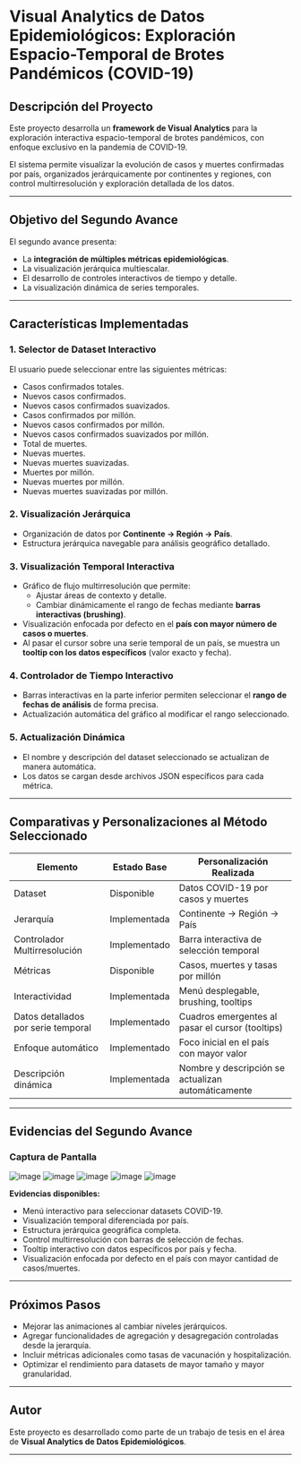 # Visual Analytics de Datos Epidemiológicos: Exploración Espacio-Temporal de Brotes Pandémicos (COVID-19)

## Descripción del Proyecto
Este proyecto desarrolla un **framework de Visual Analytics** para la exploración interactiva espacio-temporal de brotes pandémicos, con enfoque exclusivo en la pandemia de COVID-19.

El sistema permite visualizar la evolución de casos y muertes confirmadas por país, organizados jerárquicamente por continentes y regiones, con control multirresolución y exploración detallada de los datos.

---

## Objetivo del Segundo Avance
El segundo avance presenta:
- La **integración de múltiples métricas epidemiológicas**.
- La visualización jerárquica multiescalar.
- El desarrollo de controles interactivos de tiempo y detalle.
- La visualización dinámica de series temporales.

---

## Características Implementadas

### 1. Selector de Dataset Interactivo
El usuario puede seleccionar entre las siguientes métricas:
- Casos confirmados totales.
- Nuevos casos confirmados.
- Nuevos casos confirmados suavizados.
- Casos confirmados por millón.
- Nuevos casos confirmados por millón.
- Nuevos casos confirmados suavizados por millón.
- Total de muertes.
- Nuevas muertes.
- Nuevas muertes suavizadas.
- Muertes por millón.
- Nuevas muertes por millón.
- Nuevas muertes suavizadas por millón.

### 2. Visualización Jerárquica
- Organización de datos por **Continente → Región → País**.
- Estructura jerárquica navegable para análisis geográfico detallado.

### 3. Visualización Temporal Interactiva
- Gráfico de flujo multirresolución que permite:
  - Ajustar áreas de contexto y detalle.
  - Cambiar dinámicamente el rango de fechas mediante **barras interactivas (brushing)**.
- Visualización enfocada por defecto en el **país con mayor número de casos o muertes**.
- Al pasar el cursor sobre una serie temporal de un país, se muestra un **tooltip con los datos específicos** (valor exacto y fecha).

### 4. Controlador de Tiempo Interactivo
- Barras interactivas en la parte inferior permiten seleccionar el **rango de fechas de análisis** de forma precisa.
- Actualización automática del gráfico al modificar el rango seleccionado.

### 5. Actualización Dinámica
- El nombre y descripción del dataset seleccionado se actualizan de manera automática.
- Los datos se cargan desde archivos JSON específicos para cada métrica.

---

## Comparativas y Personalizaciones al Método Seleccionado

| Elemento                             | Estado Base            | Personalización Realizada                        |
|-------------------------------------|------------------------|--------------------------------------------------|
| Dataset                             | Disponible             | Datos COVID-19 por casos y muertes               |
| Jerarquía                           | Implementada           | Continente → Región → País                       |
| Controlador Multirresolución        | Implementado           | Barra interactiva de selección temporal          |
| Métricas                            | Disponible             | Casos, muertes y tasas por millón                |
| Interactividad                      | Implementada           | Menú desplegable, brushing, tooltips             |
| Datos detallados por serie temporal | Implementado           | Cuadros emergentes al pasar el cursor (tooltips) |
| Enfoque automático                  | Implementado           | Foco inicial en el país con mayor valor          |
| Descripción dinámica                | Implementada           | Nombre y descripción se actualizan automáticamente |

---

## Evidencias del Segundo Avance

### Captura de Pantalla
![image](https://github.com/user-attachments/assets/ae962e89-8a3f-42e7-95d0-b021be600718)
![image](https://github.com/user-attachments/assets/8547aff6-cc43-4eeb-bcdc-2bb9ea69cb0d)
![image](https://github.com/user-attachments/assets/461c1dfb-c12f-4c4f-a9cc-22d564b1f8b1)
![image](https://github.com/user-attachments/assets/d8155f0c-b8d3-4132-ba6c-5e10387132a9)
![image](https://github.com/user-attachments/assets/5d43a706-c93c-4d31-9788-02e802214d9e)


**Evidencias disponibles:**
- Menú interactivo para seleccionar datasets COVID-19.
- Visualización temporal diferenciada por país.
- Estructura jerárquica geográfica completa.
- Control multirresolución con barras de selección de fechas.
- Tooltip interactivo con datos específicos por país y fecha.
- Visualización enfocada por defecto en el país con mayor cantidad de casos/muertes.

---

## Próximos Pasos
- Mejorar las animaciones al cambiar niveles jerárquicos.
- Agregar funcionalidades de agregación y desagregación controladas desde la jerarquía.
- Incluir métricas adicionales como tasas de vacunación y hospitalización.
- Optimizar el rendimiento para datasets de mayor tamaño y mayor granularidad.

---

## Autor
Este proyecto es desarrollado como parte de un trabajo de tesis en el área de **Visual Analytics de Datos Epidemiológicos**.

---
